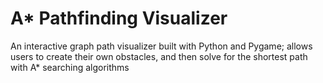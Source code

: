 # A* Pathfinding Visualizer
An interactive graph path visualizer built with Python and Pygame; allows users to create their own obstacles, and then solve for the shortest path with A* searching algorithms

